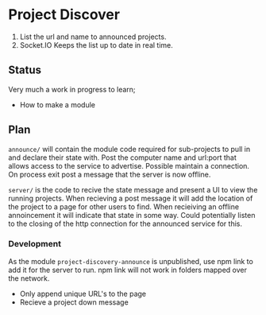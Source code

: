 # Project Discover

1. List the url and name to announced projects.
1. Socket.IO Keeps the list up to date in real time.

## Status

Very much a work in progress to learn;

- How to make a module

## Plan

`announce/` will contain the module code required for sub-projects to pull in and declare their state with.
Post the computer name and url:port that allows access to the service to advertise. Possible maintain a connection.
On process exit post a message that the server is now offline.

`server/` is the code to recive the state message and present a UI to view the running projects.
When recieving a post message it will add the location of the project to a page for other users to find.
When recieiving an offline annoincement it will indicate that state in some way.
Could potentially listen to the closing of the http connection for the announced service for this. 

### Development

As the module `project-discovery-announce` is unpublished, use npm link to add it for the server to run.
npm link will not work in folders mapped over the network.

- Only append unique URL's to the page
- Recieve a project down message

